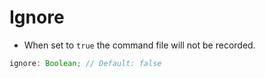 # Ignore

- When set to `true` the command file will not be recorded.

```js
ignore: Boolean; // Default: false
```
